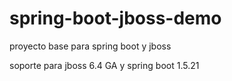 # spring-boot-jboss-demo
proyecto base para spring boot y jboss

soporte para jboss 6.4 GA y spring boot 1.5.21
